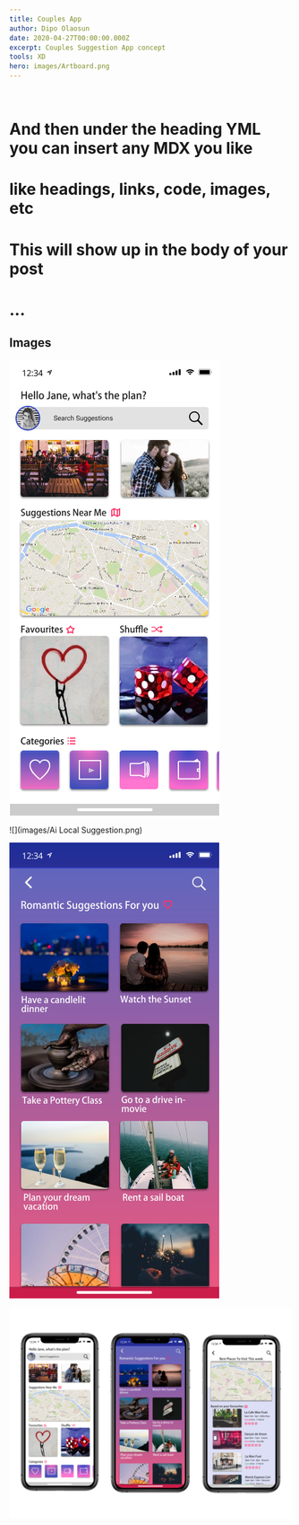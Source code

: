 ```yaml
---
title: Couples App
author: Dipo Olaosun
date: 2020-04-27T00:00:00.000Z
excerpt: Couples Suggestion App concept
tools: XD
hero: images/Artboard.png
---
```

![]()

# And then under the heading YML you can insert any MDX you like

# like headings, links, code, images, etc

# This will show up in the body of your post

# ...

<!-- <p>  project about blender development <p> -->

## Images

![](images/Home.png "Homepage")

![](images/Ai Local Suggestion.png)



![](images/Suggestions.png)

![](images/Artboard.png)
